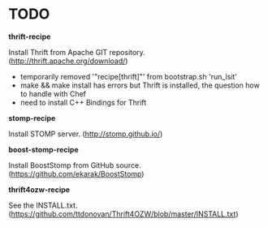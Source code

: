 # TODO

**thrift-recipe**

Install Thrift from Apache GIT repository. (http://thrift.apache.org/download/)

* temporarily removed '"recipe[thrift]"' from bootstrap.sh 'run_lsit'
* make && make install has errors but Thrift is installed,
  the question how to handle with Chef
* need to install C++ Bindings for Thrift

**stomp-recipe**

Install STOMP server. (http://stomp.github.io/)

**boost-stomp-recipe**

Install BoostStomp from GitHub source. (https://github.com/ekarak/BoostStomp)

**thrift4ozw-recipe**

See the INSTALL.txt.
(https://github.com/ttdonovan/Thrift4OZW/blob/master/INSTALL.txt)
